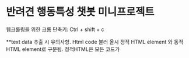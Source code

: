 # 반려견 행동특성 챗봇 미니프로젝트

웹크롤링을 위한 크롬 단축키: Ctrl + shift + c

**text data 추출 시 유의사항.
Html code 불러 올시 정적 HTML element 와 동적 HTML element로 구분됨. 
정적HTML은 모든 코드가 
